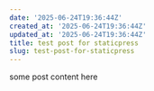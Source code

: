 ```yaml
---
date: '2025-06-24T19:36:44Z'
created_at: '2025-06-24T19:36:44Z'
updated_at: '2025-06-24T19:36:44Z'
title: test post for staticpress
slug: test-post-for-staticpress
---
```

some post content here

